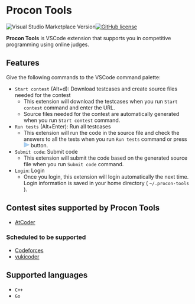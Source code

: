 # Procon Tools

![Visual Studio Marketplace Version](https://img.shields.io/visual-studio-marketplace/v/naipia.procon-tools)[![GitHub license](https://img.shields.io/github/license/naipia/procon-tools)](https://github.com/naipia/procon-tools)

**Procon Tools** is VSCode extension that supports you in competitive programming using online judges.

## Features

Give the following commands to the VSCode command palette:

- `Start contest` (Alt+d): Download testcases and create source files needed for the contest
  - This extension will download the testcases when you run `Start contest` command and enter the URL.
  - Source files needed for the contest are automatically generated when you run `Start contest` command.
- `Run tests` (Alt+Enter): Run all testcases
  - This extension will run the code in the source file and check the answers to all the tests when you run `Run tests` command or press <img src="img/run.png" width="15"> button.
- `Submit code`: Submit code
  - This extension will submit the code based on the generated source file when you run `Submit code` command.
- `Login`: Login
  - Once you login, this extension will login automatically the next time. Login information is saved in your home directory ( `~/.procon-tools` ).

## Contest sites supported by Procon Tools

- [AtCoder](https://atcoder.jp/)

### Scheduled to be supported

- [Codeforces](https://codeforces.com/)
- [yukicoder](https://yukicoder.me/)

## Supported languages

- `C++`
- `Go`

